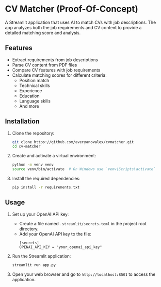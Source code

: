 # CV Matcher (Proof-Of-Concept)

A Streamlit application that uses AI to match CVs with job descriptions. The app analyzes both the job requirements and CV content to provide a detailed matching score and analysis.

## Features

- Extract requirements from job descriptions
- Parse CV content from PDF files 
- Compare CV features with job requirements
- Calculate matching scores for different criteria:
  - Position match
  - Technical skills
  - Experience
  - Education
  - Language skills
  - And more

## Installation

1. Clone the repository:
   ```bash
   git clone https://github.com/averyanovalex/cvmatcher.git
   cd cv-matcher
   ```

2. Create and activate a virtual environment:
   ```bash
   python -m venv venv
   source venv/bin/activate  # On Windows use `venv\Scripts\activate`
   ```

3. Install the required dependencies:
   ```bash
   pip install -r requirements.txt
   ```

## Usage

1. Set up your OpenAI API key:
   - Create a file named `.streamlit/secrets.toml` in the project root directory.
   - Add your OpenAI API key to the file:
     ```
     [secrets]
     OPENAI_API_KEY = "your_openai_api_key"
     ```

2. Run the Streamlit application:
   ```bash
   streamlit run app.py
   ```

3. Open your web browser and go to `http://localhost:8501` to access the application.

